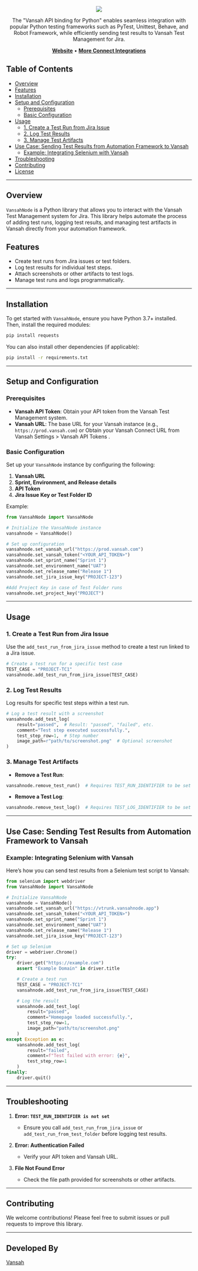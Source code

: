 <div align="center">
   <a href="https://vansah.com"><img src="https://vansah.com/app/logo/vansahjira-logo.svg" /></a><br>
</div>

<p align="center">The "Vansah API binding for Python" enables seamless integration with popular Python testing frameworks such as PyTest, Unittest, Behave, and Robot Framework, while efficiently sending test results to Vansah Test Management for Jira.</p>

<p align="center">
    <a href="https://vansah.com/"><b>Website</b></a> •
    <a href="https://vansah.com/connect-integrations/"><b>More Connect Integrations</b></a>
</p>

## Table of Contents
- [Overview](#overview)
- [Features](#features)
- [Installation](#installation)
- [Setup and Configuration](#setup-and-configuration)
  - [Prerequisites](#prerequisites)
  - [Basic Configuration](#basic-configuration)
- [Usage](#usage)
  - [1. Create a Test Run from Jira Issue](#1-create-a-test-run-from-jira-issue)
  - [2. Log Test Results](#2-log-test-results)
  - [3. Manage Test Artifacts](#3-manage-test-artifacts)
- [Use Case: Sending Test Results from Automation Framework to Vansah](#use-case-sending-test-results-from-automation-framework-to-vansah)
  - [Example: Integrating Selenium with Vansah](#example-integrating-selenium-with-vansah)
- [Troubleshooting](#troubleshooting)
- [Contributing](#contributing)
- [License](#license)

---

## Overview
`VansahNode` is a Python library that allows you to interact with the Vansah Test Management system for Jira. This library helps automate the process of adding test runs, logging test results, and managing test artifacts in Vansah directly from your automation framework.

## Features
- Create test runs from Jira issues or test folders.
- Log test results for individual test steps.
- Attach screenshots or other artifacts to test logs.
- Manage test runs and logs programmatically.

---

## Installation
To get started with `VansahNode`, ensure you have Python 3.7+ installed. Then, install the required modules:

```bash
pip install requests
```

You can also install other dependencies (if applicable):

```bash
pip install -r requirements.txt
```

---

## Setup and Configuration
### Prerequisites
- **Vansah API Token**: Obtain your API token from the Vansah Test Management system.
- **Vansah URL**: The base URL for your Vansah instance (e.g., `https://prod.vansah.com`) or Obtain your Vansah Connect URL from Vansah Settings > Vansah API Tokens
.

### Basic Configuration
Set up your `VansahNode` instance by configuring the following:

1. **Vansah URL**
2. **Sprint, Environment, and Release details**
3. **API Token**
4. **Jira Issue Key or Test Folder ID**

Example:

```python
from VansahNode import VansahNode

# Initialize the VansahNode instance
vansahnode = VansahNode()

# Set up configuration
vansahnode.set_vansah_url("https://prod.vansah.com")
vansahnode.set_vansah_token("<YOUR_API_TOKEN>")
vansahnode.set_sprint_name("Sprint 1")
vansahnode.set_environment_name("UAT")
vansahnode.set_release_name("Release 1")
vansahnode.set_jira_issue_key("PROJECT-123")

#Add Project Key in case of Test Folder runs
vansahnode.set_project_key("PROJECT")
```

---

## Usage

### 1. Create a Test Run from Jira Issue
Use the `add_test_run_from_jira_issue` method to create a test run linked to a Jira issue.

```python
# Create a test run for a specific test case
TEST_CASE = "PROJECT-TC1"
vansahnode.add_test_run_from_jira_issue(TEST_CASE)
```

### 2. Log Test Results
Log results for specific test steps within a test run.

```python
# Log a test result with a screenshot
vansahnode.add_test_log(
    result="passed",  # Result: "passed", "failed", etc.
    comment="Test step executed successfully.",
    test_step_row=1,  # Step number
    image_path=r"path/to/screenshot.png"  # Optional screenshot
)
```

### 3. Manage Test Artifacts
- **Remove a Test Run**:

```python
vansahnode.remove_test_run()  # Requires TEST_RUN_IDENTIFIER to be set
```

- **Remove a Test Log**:

```python
vansahnode.remove_test_log()  # Requires TEST_LOG_IDENTIFIER to be set
```

---

## Use Case: Sending Test Results from Automation Framework to Vansah

### Example: Integrating Selenium with Vansah
Here’s how you can send test results from a Selenium test script to Vansah:

```python
from selenium import webdriver
from VansahNode import VansahNode

# Initialize VansahNode
vansahnode = VansahNode()
vansahnode.set_vansah_url("https://vtrunk.vansahnode.app")
vansahnode.set_vansah_token("<YOUR_API_TOKEN>")
vansahnode.set_sprint_name("Sprint 1")
vansahnode.set_environment_name("UAT")
vansahnode.set_release_name("Release 1")
vansahnode.set_jira_issue_key("PROJECT-123")

# Set up Selenium
driver = webdriver.Chrome()
try:
    driver.get("https://example.com")
    assert "Example Domain" in driver.title

    # Create a test run
    TEST_CASE = "PROJECT-TC1"
    vansahnode.add_test_run_from_jira_issue(TEST_CASE)

    # Log the result
    vansahnode.add_test_log(
        result="passed",
        comment="Homepage loaded successfully.",
        test_step_row=1,
        image_path="path/to/screenshot.png"
    )
except Exception as e:
    vansahnode.add_test_log(
        result="failed",
        comment=f"Test failed with error: {e}",
        test_step_row=1
    )
finally:
    driver.quit()
```

---

## Troubleshooting
1. **Error: `TEST_RUN_IDENTIFIER is not set`**
   - Ensure you call `add_test_run_from_jira_issue` or `add_test_run_from_test_folder` before logging test results.

2. **Error: Authentication Failed**
   - Verify your API token and Vansah URL.

3. **File Not Found Error**
   - Check the file path provided for screenshots or other artifacts.

---

## Contributing
We welcome contributions! Please feel free to submit issues or pull requests to improve this library.

---

## Developed By

[Vansah](https://vansah.com/)
